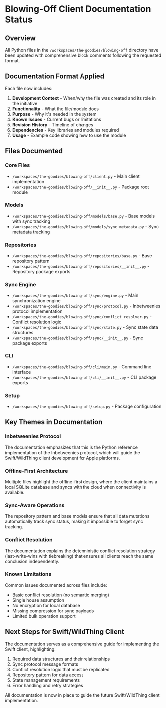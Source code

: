 # Blowing-Off Client Documentation Status

## Overview
All Python files in the `/workspaces/the-goodies/blowing-off` directory have been updated with comprehensive block comments following the requested format.

## Documentation Format Applied
Each file now includes:
1. **Development Context** - When/why the file was created and its role in the initiative
2. **Functionality** - What the file/module does
3. **Purpose** - Why it's needed in the system
4. **Known Issues** - Current bugs or limitations
5. **Revision History** - Timeline of changes
6. **Dependencies** - Key libraries and modules required
7. **Usage** - Example code showing how to use the module

## Files Documented

### Core Files
- `/workspaces/the-goodies/blowing-off/client.py` - Main client implementation
- `/workspaces/the-goodies/blowing-off/__init__.py` - Package root module

### Models
- `/workspaces/the-goodies/blowing-off/models/base.py` - Base models with sync tracking
- `/workspaces/the-goodies/blowing-off/models/sync_metadata.py` - Sync metadata tracking

### Repositories
- `/workspaces/the-goodies/blowing-off/repositories/base.py` - Base repository pattern
- `/workspaces/the-goodies/blowing-off/repositories/__init__.py` - Repository package exports

### Sync Engine
- `/workspaces/the-goodies/blowing-off/sync/engine.py` - Main synchronization engine
- `/workspaces/the-goodies/blowing-off/sync/protocol.py` - Inbetweenies protocol implementation
- `/workspaces/the-goodies/blowing-off/sync/conflict_resolver.py` - Conflict resolution logic
- `/workspaces/the-goodies/blowing-off/sync/state.py` - Sync state data structures
- `/workspaces/the-goodies/blowing-off/sync/__init__.py` - Sync package exports

### CLI
- `/workspaces/the-goodies/blowing-off/cli/main.py` - Command line interface
- `/workspaces/the-goodies/blowing-off/cli/__init__.py` - CLI package exports

### Setup
- `/workspaces/the-goodies/blowing-off/setup.py` - Package configuration

## Key Themes in Documentation

### Inbetweenies Protocol
The documentation emphasizes that this is the Python reference implementation of the Inbetweenies protocol, which will guide the Swift/WildThing client development for Apple platforms.

### Offline-First Architecture
Multiple files highlight the offline-first design, where the client maintains a local SQLite database and syncs with the cloud when connectivity is available.

### Sync-Aware Operations
The repository pattern and base models ensure that all data mutations automatically track sync status, making it impossible to forget sync tracking.

### Conflict Resolution
The documentation explains the deterministic conflict resolution strategy (last-write-wins with tiebreaking) that ensures all clients reach the same conclusion independently.

### Known Limitations
Common issues documented across files include:
- Basic conflict resolution (no semantic merging)
- Single house assumption
- No encryption for local database
- Missing compression for sync payloads
- Limited bulk operation support

## Next Steps for Swift/WildThing Client
The documentation serves as a comprehensive guide for implementing the Swift client, highlighting:
1. Required data structures and their relationships
2. Sync protocol message formats
3. Conflict resolution logic that must be replicated
4. Repository pattern for data access
5. State management requirements
6. Error handling and retry strategies

All documentation is now in place to guide the future Swift/WildThing client implementation.